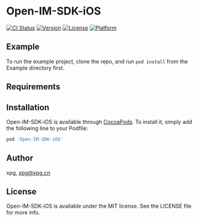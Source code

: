 # Open-IM-SDK-iOS

[![CI Status](https://img.shields.io/travis/xpg/Open-IM-SDK-iOS.svg?style=flat)](https://travis-ci.org/xpg/Open-IM-SDK-iOS)
[![Version](https://img.shields.io/cocoapods/v/Open-IM-SDK-iOS.svg?style=flat)](https://cocoapods.org/pods/Open-IM-SDK-iOS)
[![License](https://img.shields.io/cocoapods/l/Open-IM-SDK-iOS.svg?style=flat)](https://cocoapods.org/pods/Open-IM-SDK-iOS)
[![Platform](https://img.shields.io/cocoapods/p/Open-IM-SDK-iOS.svg?style=flat)](https://cocoapods.org/pods/Open-IM-SDK-iOS)

## Example

To run the example project, clone the repo, and run `pod install` from the Example directory first.

## Requirements

## Installation

Open-IM-SDK-iOS is available through [CocoaPods](https://cocoapods.org). To install
it, simply add the following line to your Podfile:

```ruby
pod 'Open-IM-SDK-iOS'
```

## Author

xpg, xpg@xpg.cn

## License

Open-IM-SDK-iOS is available under the MIT license. See the LICENSE file for more info.
